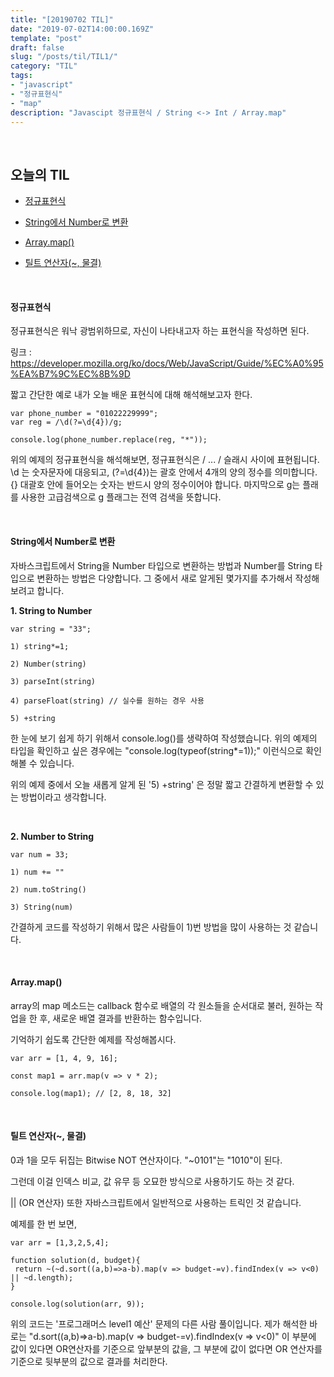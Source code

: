 ```yaml
---
title: "[20190702 TIL]"
date: "2019-07-02T14:00:00.169Z"
template: "post"
draft: false
slug: "/posts/til/TIL1/"
category: "TIL"
tags:
- "javascript"
- "정규표현식"
- "map"
description: "Javascipt 정규표현식 / String <-> Int / Array.map"
---
```


<br>

## 오늘의 TIL

- [정규표현식](#정규표현식)

- [String에서 Number로 변환](#String에서-Number로-변환)

- [Array.map()](#Array.map())

- [틸트 연산자(~, 물결)](#틸트-연산자(~,-물결))

<br>

#### 정규표현식

정규표현식은 워낙 광범위하므로, 자신이 나타내고자 하는 표현식을 작성하면 된다.

링크 : https://developer.mozilla.org/ko/docs/Web/JavaScript/Guide/%EC%A0%95%EA%B7%9C%EC%8B%9D

짧고 간단한 예로 내가 오늘 배운 표현식에 대해 해석해보고자 한다.

```
var phone_number = "01022229999";
var reg = /\d(?=\d{4})/g;

console.log(phone_number.replace(reg, "*"));
```

위의 예제의 정규표현식을 해석해보면, 정규표현식은 / ... / 슬래시 사이에 표현됩니다. \\d 는 숫자문자에 대응되고, (?=\\d{4})는 괄호 안에서 4개의 양의 정수를 의미합니다. {} 대괄호 안에 들어오는 숫자는 반드시 양의 정수이어야 합니다. 마지막으로 g는 플래를 사용한 고급검색으로 g 플래그는 전역 검색을 뜻합니다.

<br>

#### String에서 Number로 변환

자바스크립트에서 String을 Number 타입으로 변환하는 방법과 Number를 String 타입으로 변환하는 방법은 다양합니다. 그 중에서 새로 알게된 몇가지를 추가해서 작성해보려고 합니다.

**1. String to Number**

```
var string = "33";

1) string*=1;

2) Number(string)

3) parseInt(string)

4) parseFloat(string) // 실수를 원하는 경우 사용

5) +string
```

한 눈에 보기 쉽게 하기 위해서 console.log()를 생략하여 작성했습니다. 위의 예제의 타입을 확인하고 싶은 경우에는 "console.log(typeof(string*=1));" 이런식으로 확인해볼 수 있습니다.

위의 예제 중에서 오늘 새롭게 알게 된 '5) +string' 은 정말 짧고 간결하게 변환할 수 있는 방법이라고 생각합니다.

<br>

**2. Number to String**

```
var num = 33;

1) num += ""

2) num.toString()

3) String(num)
```

간결하게 코드를 작성하기 위해서 많은 사람들이 1)번 방법을 많이 사용하는 것 같습니다.

<br>

#### Array.map()

array의 map 메소드는 callback 함수로 배열의 각 원소들을 순서대로 불러, 원하는 작업을 한 후, 새로운 배열 결과를 반환하는 함수입니다.

기억하기 쉽도록 간단한 예제를 작성해봅시다.

```
var arr = [1, 4, 9, 16];

const map1 = arr.map(v => v * 2);

console.log(map1); // [2, 8, 18, 32]
```

<br>

#### 틸트 연산자(~, 물결)

0과 1을 모두 뒤집는 Bitwise NOT 연산자이다. "~0101"는 "1010"이 된다.

그런데 이걸 인덱스 비교, 값 유무 등 오묘한 방식으로 사용하기도 하는 것 같다.

|| (OR 연산자) 또한 자바스크립트에서 일반적으로 사용하는 트릭인 것 같습니다.

예제를 한 번 보면,

```
var arr = [1,3,2,5,4];

function solution(d, budget){
 return ~(~d.sort((a,b)=>a-b).map(v => budget-=v).findIndex(v => v<0) || ~d.length);
}

console.log(solution(arr, 9));
```

위의 코드는 '프로그래머스 level1 예산' 문제의 다른 사람 풀이입니다. 제가 해석한 바로는 "d.sort((a,b)=>a-b).map(v => budget-=v).findIndex(v => v<0)" 이 부분에 값이 있다면 OR연산자를 기준으로 앞부분의 값을, 그 부분에 값이 없다면 OR 연산자를 기준으로 뒷부분의 값으로 결과를 처리한다.
